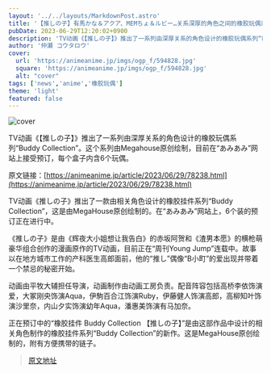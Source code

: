 ```yaml
---
layout: '../../layouts/MarkdownPost.astro'
title: '【推しの子】有馬かな＆アクア、MEMちょ＆ルビー…关系深厚的角色之间的橡胶玩偶系列“Buddy Collection”登场'
pubDate: 2023-06-29T12:20:02+0900
description: 'TV动画《【推しの子】》推出了一系列由深厚关系的角色设计的橡胶玩偶系列“Buddy Collection”。这个系列由Megahouse原创绘制，目前在“あみあみ”网站上接受预订，每个盒子内含6个玩偶。'
author: '仲瀬 コウタロウ'
cover:
  url: 'https://animeanime.jp/imgs/ogp_f/594828.jpg'
  square: 'https://animeanime.jp/imgs/ogp_f/594828.jpg'
  alt: "cover"
tags: ['news','anime','橡胶玩偶']
theme: 'light'
featured: false
---
```


![cover](https://animeanime.jp/imgs/ogp_f/594828.jpg)

TV动画《【推しの子】》推出了一系列由深厚关系的角色设计的橡胶玩偶系列“Buddy Collection”。这个系列由Megahouse原创绘制，目前在“あみあみ”网站上接受预订，每个盒子内含6个玩偶。

原文链接：[https://animeanime.jp/article/2023/06/29/78238.html](https://animeanime.jp/article/2023/06/29/78238.html)

TV动画《推しの子》推出了一款由相关角色设计的橡胶挂件系列“Buddy Collection”，这是由MegaHouse原创绘制的。在“あみあみ”网站上，6个装的预订正在进行中。

《推しの子》是由《辉夜大小姐想让我告白》的赤坂阿贺和《渣男本愿》的横枪萌豪华组合创作的漫画原作的TV动画，目前正在“周刊Young Jump”连载中。故事以在地方城市工作的产科医生高郎面前，他的“推し”偶像“B小町”的爱出现并带着一个禁忌的秘密开始。

动画由平牧大辅担任导演，动画制作由动画工房负责。配音阵容包括高桥李依饰演爱，大冢刚央饰演Aqua，伊駒百合江饰演Ruby，伊藤健人饰演高郎，高柳知叶饰演沙里奈，内山夕实饰演幼年Aqua，潘惠美饰演有马加奈。

正在预订中的“橡胶挂件 Buddy Collection 【推しの子】”是由这部作品中设计的相关角色制作的橡胶挂件系列“Buddy Collection”的新作。这是MegaHouse原创绘制的，附有方便携带的链子。

>[原文地址](https://animeanime.jp/article/2023/06/29/78238.html)  